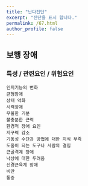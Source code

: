 ```yaml
---
title: "난다진단"
excerpt: "진단을 표시 합니다."
permalink: /67.html
author_profile: false
---
```

## 보행 장애




### 특성 / 관련요인 / 위험요인

>                

    인지기능의 변화
    균형장애
    상태 악화
    시력장애
    우울한 기분
    불충분한 근력
    환경적 장애 요인
    지구력 감소
    기동성 수단과 방법에 대한 지식 부족
    도움이 되는 도구나 사람의 결핍
    근골격계 장애
    낙상에 대한 두려움
    신경근육계 장애
    비만
    통증

